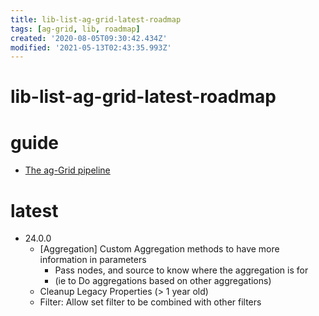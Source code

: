 ```yaml
---
title: lib-list-ag-grid-latest-roadmap
tags: [ag-grid, lib, roadmap]
created: '2020-08-05T09:30:42.434Z'
modified: '2021-05-13T02:43:35.993Z'
---
```


# lib-list-ag-grid-latest-roadmap

# guide

- [The ag-Grid pipeline](https://www.ag-grid.com/ag-grid-pipeline/)

# latest

- 24.0.0
  - [Aggregation] Custom Aggregation methods to have more information in parameters 
    - Pass nodes, and source to know where the aggregation is for 
    - (ie to Do aggregations based on other aggregations)
  - Cleanup Legacy Properties (> 1 year old)
  - Filter: Allow set filter to be combined with other filters
